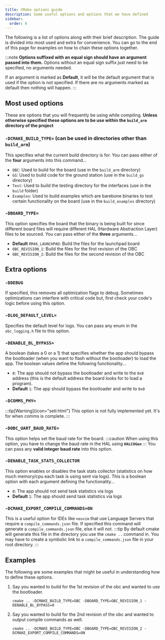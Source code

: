 ```yaml
---
title: CMake options guide
description: Some useful options and options that we have defined
sidebar:
  order: 6
---
```

The following is a list of options along with their brief description. The guide is divided into most used and extra for convenience. You can go to the end of this page for examples on how to chain these options together.

:::note
**Options suffixed with an equal sign should have an argument passed into them.** Options without an equal sign suffix just need to be specified, no arguments needed.

If an argument is marked as **Default**, it will be the default argument that is used if the option is not specified. If there are no arguments marked as default then nothing will happen.
:::

## Most used options
These are options that you will frequently be using while compiling. **Unless otherwise specified these options are to be use within the `build_arm` directory of the project**

### `-DCMAKE_BUILD_TYPE=` (can be used in directories other than `build_arm`)
This specifies what the current build directory is for. You can pass either of the **four** arguments into this command...
* `OBC`: Used to build for the board (use in the `build_arm` directory)
* `GS`: Used to build code for the ground station (use in the `build_gs` directory)
* `Test`: Used to build the testing directory for the interfaces (use in the `build` folder)
* `Examples`: Used to build examples which are barebone binaries to test certain functionality on the board (use in the `build_examples` directory)

### `-DBOARD_TYPE=`
This option specifies the board that the binary is being built for since different board files will require different HAL (Hardware Abstraction Layer) files to be sourced. You can pass either of the **three** arguments...
* **Default** `RM46_LAUNCHPAD`: Build the files for the launchpad board
* `OBC_REVISION_1`: Build the files for the first revision of the OBC
* `OBC_REVISION_2`: Build the files for the second revision of the OBC


## Extra options

### `-DDEBUG`
If specified, this removes all optimization flags to debug. Sometimes optimizations can interfere with critical code but, first check your code's logic before using this option.

### `-DLOG_DEFAULT_LEVEL=`
Specifies the default level for logs. You can pass any enum in the `obc_logging.h` file to this option.

### `-DENABLE_BL_BYPASS=`
A boolean (takes a 0 or a 1) that specifies whether the app should bypass the bootloader (when you want to flash without the bootloader) to load the app. The boolean values define the following functionality...
* `0`: The app should not bypass the bootloader and write to the `0x0` address (this is the default address the board looks for to load a program).
* **Default** `1`: The app should bypass the bootloader and write to `0x0`

### `-DCOMMS_PHY=`
:::tip[Warning]{icon="seti:html"}
This option is not fully implemented yet. It's for when comms is complete.
:::

### `-DOBC_UART_BAUD_RATE=`
This option helps set the baud rate for the board.
:::caution
When using this option, you have to change the baud rate in the HAL using **`HALCOGen`**
:::
You can pass any **valid integer baud rate** into this option.

### `-DENABLE_TASK_STATS_COLLECTOR`
This option enables or disables the task stats collector (statistics on how much memory/cpu each task is using sent via logs). This is a boolean option with each argument defining the functionality...
* `0`: The app should not send task statistics via logs
* **Default** `1`: The app should send task statistics via logs

### `-DCMAKE_EXPORT_COMPILE_COMMANDS=ON`
This is a useful option for IDEs like `neovim` that use Language Servers that require a `compile_commands.json` file. If specified this command will generate a `compile_commands.json` file, else it will not.
:::tip
By default cmake will generate this file in the directory you use the `cmake ..` command in. You may have to create a symbolic link to a `compile_commands.json` file in your root directory.
:::

## Examples
The following are some examples that might be useful in understanding how to define these options.

1. Say you wanted to build for the 1st revision of the obc and wanted to use the bootloader.
    ```shell
    cmake .. -DCMAKE_BUILD_TYPE=OBC -DBOARD_TYPE=OBC_REVISION_1 -DENABLE_BL_BYPASS=0
    ```

2. Say you wanted to build for the 2nd revision of the obc and wanted to output compile commands as well.
    ```shell
    cmake .. -DCMAKE_BUILD_TYPE=OBC -DBOARD_TYPE=OBC_REVISION_2 -DCMAKE_EXPORT_COMPILE_COMMANDS=ON
    ```
